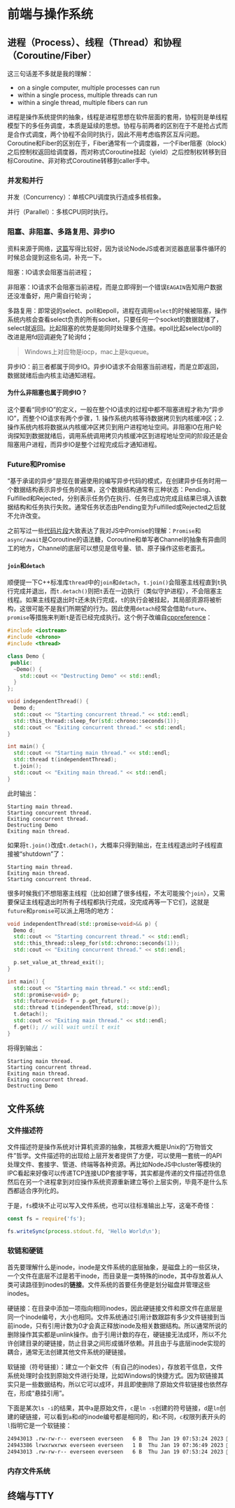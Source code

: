 # 前端与操作系统

## 进程（Process）、线程（Thread）和协程（Coroutine/Fiber）

这三句话差不多就是我的理解：

+ on a single computer, multiple processes can run
+ within a single process, multiple threads can run
+ within a single thread, multiple fibers can run

进程是操作系统提供的抽象，线程是进程思想在软件层面的套用，协程则是单线程模型下的多任务调度，本质是延续的思想。协程与前两者的区别在于不是抢占式而是合作式调度，两个协程不会同时执行，因此不用考虑临界区互斥问题。Coroutine和Fiber的区别在于，Fiber通常有一个调度器，一个Fiber阻塞（block）之后控制权返回给调度器，而对称式Coroutine挂起（yield）之后控制权转移到目标Coroutine、非对称式Coroutine转移到caller手中。

### 并发和并行

并发（Concurrency）：单核CPU调度执行造成多核假象。

并行（Parallel）：多核CPU同时执行。

### 阻塞、非阻塞、多路复用、异步IO

资料来源于网络，[这篇](https://segmentfault.com/a/1190000003063859)写得比较好，因为谈论NodeJS或者浏览器底层事件循环的时候总会提到这些名词，补充一下。

阻塞：IO请求会阻塞当前进程；

非阻塞：IO请求不会阻塞当前进程，而是立即得到一个错误`EAGAIN`告知用户数据还没准备好，用户需自行轮询；

多路复用：即常说的select、poll和epoll，进程在调用`select`的时候被阻塞，操作系统内核会查看select负责的所有socket，只要任何一个socket的数据就绪了，select就返回。比起阻塞的优势是能同时处理多个连接。epoll比起select/poll的改进是用fd回调避免了轮询fd；

> Windows上对应物是iocp，mac上是kqueue。

异步IO：前三者都属于同步IO。异步IO请求不会阻塞当前进程，而是立即返回，数据就绪后由内核主动通知进程。

#### 为什么非阻塞也属于同步IO？

这个要看“同步IO”的定义，一般在整个IO请求的过程中都不阻塞进程才称为“异步IO”，而整个IO请求有两个步骤，1. 操作系统内核等待数据拷贝到内核缓冲区；2. 操作系统内核将数据从内核缓冲区拷贝到用户进程地址空间。非阻塞IO在用户轮询探知到数据就绪后，调用系统调用拷贝内核缓冲区到进程地址空间的阶段还是会阻塞用户进程，而异步IO是整个过程完成后才通知进程。

### Future和Promise

“基于承诺的异步”是现在普遍使用的编写异步代码的模式，在创建异步任务时用一个数据结构表示异步任务的结果，这个数据结构通常有三种状态：Pending、Fulfilled和Rejected，分别表示任务仍在执行、任务已成功完成且结果已填入该数据结构和任务执行失败。通常任务状态由Pending变为Fulfilled或Rejected之后就不允许改变。

之前写过一些[代码片段](https://www.everseenflash.com/CS/Snippets/GeneratorAutoRun.md)大致表达了我对JS中Promise的理解：`Promise`和`async/await`是Coroutine的语法糖，Coroutine和单写者Channel的抽象有异曲同工的地方，Channel的底层可以想见是信号量、锁、原子操作这些老面孔。

#### `join`和`detach`

顺便提一下C++标准库`thread`中的`join`和`detach`，`t.join()`会阻塞主线程直到`t`执行完成并退出，而`t.detach()`则把`t`丢在一边执行（类似守护进程），不会阻塞主线程。如果主线程退出时`t`还未执行完成，`t`的执行会被挂起，其局部资源将被析构，这很可能不是我们所期望的行为。因此使用`detach`经常会借助`future`、`promise`等措施来判断`t`是否已经完成执行。这个例子改编自[cppreference](https://en.cppreference.com/w/cpp/thread/thread/detach)：

```cpp
#include <iostream>
#include <chrono>
#include <thread>

class Demo {
 public:
  ~Demo() {
    std::cout << "Destructing Demo" << std::endl;
  }
};

void independentThread() {
  Demo d;
  std::cout << "Starting concurrent thread." << std::endl;
  std::this_thread::sleep_for(std::chrono::seconds(1));
  std::cout << "Exiting concurrent thread." << std::endl;
}

int main() {
  std::cout << "Starting main thread." << std::endl;
  std::thread t(independentThread);
  t.join();
  std::cout << "Exiting main thread." << std::endl;
}
```

此时输出：

```
Starting main thread.
Starting concurrent thread.
Exiting concurrent thread.
Destructing Demo
Exiting main thread.
```

如果将`t.join()`改成`t.detach()`，大概率只得到输出，在主线程退出时子线程直接被“shutdown”了：

```
Starting main thread.
Exiting main thread.
Starting concurrent thread.
```

很多时候我们不想阻塞主线程（比如创建了很多线程，不太可能挨个`join`），又需要保证主线程退出时所有子线程都执行完成，没完成再等一下它们，这就是`future`和`promise`可以派上用场的地方：

```cpp
void independentThread(std::promise<void>&& p) {
  Demo d;
  std::cout << "Starting concurrent thread." << std::endl;
  std::this_thread::sleep_for(std::chrono::seconds(1));
  std::cout << "Exiting concurrent thread." << std::endl;

  p.set_value_at_thread_exit();
}

int main() {
  std::cout << "Starting main thread." << std::endl;
  std::promise<void> p;
  std::future<void> f = p.get_future();
  std::thread t(independentThread, std::move(p));
  t.detach();
  std::cout << "Exiting main thread." << std::endl;
  f.get(); // will wait until t exit
}
```

将得到输出：

```
Starting main thread.
Starting concurrent thread.
Exiting main thread.
Exiting concurrent thread.
Destructing Demo
```

## 文件系统

### 文件描述符

文件描述符是操作系统对计算机资源的抽象，其根源大概是Unix的“万物皆文件”哲学。文件描述符的出现给上层开发者提供了方便，可以使用一套统一的API处理文件、套接字、管道、终端等各种资源。再比如NodeJS中cluster等模块的IPC看起来好像可以传递TCP连接UDP套接字等，其实都是传递的文件描述符信息然后在另一个进程拿到对应操作系统资源重新建立等价上层实例，毕竟不是什么东西都适合序列化的。

于是，`fs`模块不止可以写入文件系统，也可以往标准输出上写，这毫不奇怪：

```js
const fs = require('fs');

fs.writeSync(process.stdout.fd, 'Hello World\n');
```

### 软链和硬链

首先要理解什么是inode，inode是文件系统的底层抽象，是磁盘上的一些区块，一个文件在底层不过是若干inode，而目录是一类特殊的inode，其中存放着从人类可读路径到inodes的**链接**。文件系统的首要任务便是划分磁盘并管理这些inodes。

硬链接：在目录中添加一项指向相同inodes，因此硬链接文件和原文件在底层是同一个inode编号，大小也相同。文件系统通过引用计数跟踪有多少文件链接到当前inode，只有引用计数为0才会真正释放inode及相关数据结构。所以通常所说的删除操作其实都是unlink操作。由于引用计数的存在，硬链接无法成环，所以不允许创建目录的硬链接，防止目录之间形成循环依赖。并且由于与底层inode实现的耦合，通常无法创建其他文件系统的硬链接。

软链接（符号链接）：建立一个新文件（有自己的inodes），存放若干信息，文件系统处理时会找到原始文件进行处理，比如Windows的快捷方式。因为软链接其实只是一些数据结构，所以它可以成环，并且即使删除了原始文件软链接也依然存在，形成“悬挂引用”。

下面是某次`ls -i`的结果，其中`a`是原始文件，`c`是`ln -s`创建的符号链接，`d`是`ln`创建的硬链接，可以看到`a`和`d`的inode编号都是相同的，和`c`不同，`c`权限列表开头的`l`指明它是一个软链接：

```bash
24943013 .rw-rw-r-- everseen everseen   6 B  Thu Jan 19 07:53:24 2023  a
24943386 lrwxrwxrwx everseen everseen   1 B  Thu Jan 19 07:36:49 2023  c ⇒ a
24943013 .rw-rw-r-- everseen everseen   6 B  Thu Jan 19 07:53:24 2023  d
```

### 内存文件系统

## 终端与TTY
